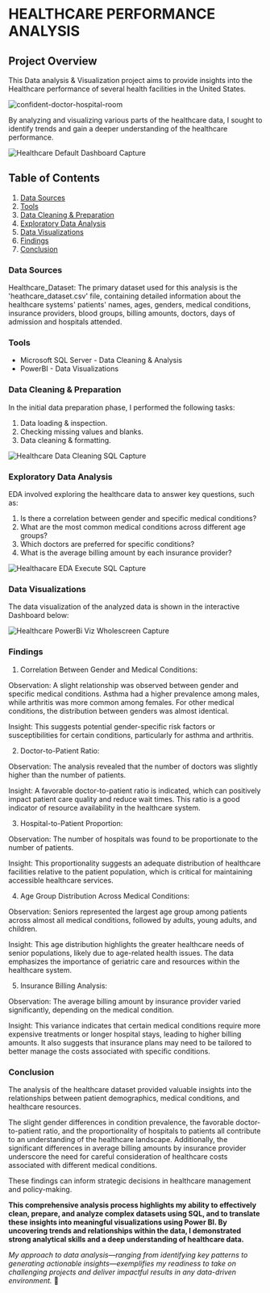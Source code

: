 # HEALTHCARE PERFORMANCE ANALYSIS

## Project Overview
This Data analysis & Visualization project aims to provide insights into the Healthcare performance of several health facilities in the United States.

![confident-doctor-hospital-room](https://github.com/user-attachments/assets/10f4356a-8b79-4157-8e07-26e61b84b111)

By analyzing and visualizing various parts of the healthcare data, I sought to identify trends and gain a deeper understanding of the healthcare performance.

![Healthcare Default Dashboard Capture](https://github.com/user-attachments/assets/24f1c773-6922-45ec-a378-78c4e2811a24)

## Table of Contents
1. [Data Sources](#data-sources)
2. [Tools](#tools)
3. [Data Cleaning & Preparation](#data-cleaning-&-preparation)
4. [Exploratory Data Analysis](#exploratory-data-analysis)
5. [Data Visualizations](#data-visualizations)
6. [Findings](#findings)
7. [Conclusion](#conclusion) 

### Data Sources
Healthcare_Dataset:
The primary dataset used for this analysis is the 'heathcare_dataset.csv' file, containing detailed information about the healthcare systems' patients' names, ages, genders, medical conditions, insurance providers, blood groups, billing amounts, doctors, days of admission and hospitals attended.

### Tools
- Microsoft SQL Server - Data Cleaning & Analysis
- PowerBI - Data Visualizations

### Data Cleaning & Preparation
In the initial data preparation phase, I performed the following tasks:
1. Data loading & inspection.
2. Checking missing values and blanks.
3. Data cleaning & formatting.

![Healthcare Data Cleaning  SQL Capture](https://github.com/user-attachments/assets/522b67af-2d9c-45ef-9961-4066ada4f822)

### Exploratory Data Analysis
EDA involved exploring the healthcare data to answer key questions, such as:
1. Is there a correlation between gender and specific medical conditions?
2. What are the most common medical conditions across different age groups?
3. Which doctors are preferred for specific conditions?
4. What is the average billing amount by each insurance provider?

![Healthacare EDA Execute SQL Capture](https://github.com/user-attachments/assets/d1dd7da1-0a1a-44ac-b94b-190f97f15c60)

### Data Visualizations
The data visualization of the analyzed data is shown in the interactive Dashboard below:

![Healthcare PowerBi Viz Wholescreen Capture](https://github.com/user-attachments/assets/d47ed06f-1fec-42e8-952b-d1efa47cb2c1)

### Findings
1. Correlation Between Gender and Medical Conditions:

Observation: A slight relationship was observed between gender and specific medical conditions. Asthma had a higher prevalence among males, while arthritis was more common among females. For other medical conditions, the distribution between genders was almost identical.

Insight: This suggests potential gender-specific risk factors or susceptibilities for certain conditions, particularly for asthma and arthritis.

2. Doctor-to-Patient Ratio:

Observation: The analysis revealed that the number of doctors was slightly higher than the number of patients.

Insight: A favorable doctor-to-patient ratio is indicated, which can positively impact patient care quality and reduce wait times. This ratio is a good indicator of resource availability in the healthcare system.

3. Hospital-to-Patient Proportion:

Observation: The number of hospitals was found to be proportionate to the number of patients.

Insight: This proportionality suggests an adequate distribution of healthcare facilities relative to the patient population, which is critical for maintaining accessible healthcare services.

4. Age Group Distribution Across Medical Conditions:

Observation: Seniors represented the largest age group among patients across almost all medical conditions, followed by adults, young adults, and children.

Insight: This age distribution highlights the greater healthcare needs of senior populations, likely due to age-related health issues. The data emphasizes the importance of geriatric care and resources within the healthcare system.

5. Insurance Billing Analysis:

Observation: The average billing amount by insurance provider varied significantly, depending on the medical condition.

Insight: This variance indicates that certain medical conditions require more expensive treatments or longer hospital stays, leading to higher billing amounts. It also suggests that insurance plans may need to be tailored to better manage the costs associated with specific conditions.

### Conclusion
The analysis of the healthcare dataset provided valuable insights into the relationships between patient demographics, medical conditions, and healthcare resources.

The slight gender differences in condition prevalence, the favorable doctor-to-patient ratio, and the proportionality of hospitals to patients all contribute to an understanding of the healthcare landscape. Additionally, the significant differences in average billing amounts by insurance provider underscore the need for careful consideration of healthcare costs associated with different medical conditions.

These findings can inform strategic decisions in healthcare management and policy-making.

**This comprehensive analysis process highlights my ability to effectively clean, prepare, and analyze complex datasets using SQL, and to translate these insights into meaningful visualizations using Power BI. By uncovering trends and relationships within the data, I demonstrated strong analytical skills and a deep understanding of healthcare data.**

*My approach to data analysis—ranging from identifying key patterns to generating actionable insights—exemplifies my readiness to take on challenging projects and deliver impactful results in any data-driven environment.*
💙
